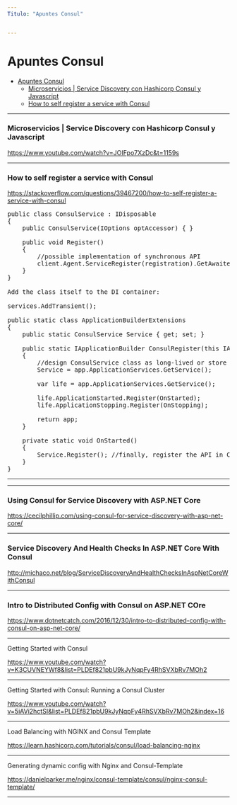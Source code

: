 ```yaml
---
Titulo: "Apuntes Consul"


---
```


# Apuntes Consul


- [Apuntes Consul](#apuntes-consul)
    - [Microservicios | Service Discovery con Hashicorp Consul y Javascript](#microservicios--service-discovery-con-hashicorp-consul-y-javascript)
    - [How to self register a service with Consul](#how-to-self-register-a-service-with-consul)

 


___


### Microservicios | Service Discovery con Hashicorp Consul y Javascript

https://www.youtube.com/watch?v=JOIFpo7XzDc&t=1159s


___


### How to self register a service with Consul

https://stackoverflow.com/questions/39467200/how-to-self-register-a-service-with-consul

<pre>
public class ConsulService : IDisposable
{
    public ConsulService(IOptions<ConsulOptions> optAccessor) { }

    public void Register() 
    {
        //possible implementation of synchronous API
        client.Agent.ServiceRegister(registration).GetAwaiter().GetResult();
    }
}

Add the class itself to the DI container:

services.AddTransient<ConsulService>();

public static class ApplicationBuilderExtensions
{
    public static ConsulService Service { get; set; }

    public static IApplicationBuilder ConsulRegister(this IApplicationBuilder app)
    {
        //design ConsulService class as long-lived or store ApplicationServices instead
        Service = app.ApplicationServices.GetService<ConsulService>();

        var life = app.ApplicationServices.GetService<IApplicationLifetime>();

        life.ApplicationStarted.Register(OnStarted);
        life.ApplicationStopping.Register(OnStopping);

        return app;
    }

    private static void OnStarted()
    {
        Service.Register(); //finally, register the API in Consul
    }
}
</pre>



___

___

### Using Consul for Service Discovery with ASP.NET Core

https://cecilphillip.com/using-consul-for-service-discovery-with-asp-net-core/




___


### Service Discovery And Health Checks In ASP.NET Core With Consul

http://michaco.net/blog/ServiceDiscoveryAndHealthChecksInAspNetCoreWithConsul


___


### Intro to Distributed Config with Consul on ASP.NET COre


https://www.dotnetcatch.com/2016/12/30/intro-to-distributed-config-with-consul-on-asp-net-core/




___


Getting Started with Consul


https://www.youtube.com/watch?v=K3CUVNEYWf8&list=PLDEf821pbU9kJyNqpFy4RhSVXbRv7MOh2



____

Getting Started with Consul: Running a Consul Cluster

https://www.youtube.com/watch?v=5iAVi2hctSI&list=PLDEf821pbU9kJyNqpFy4RhSVXbRv7MOh2&index=16

___


Load Balancing with NGINX and Consul Template

https://learn.hashicorp.com/tutorials/consul/load-balancing-nginx

___

Generating dynamic config with Nginx and Consul-Template

https://danielparker.me/nginx/consul-template/consul/nginx-consul-template/

____












